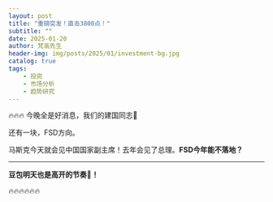 ```yaml
---
layout: post
title: "重磅突发！直击3800点！"
subtitle: ""
date: 2025-01-20
author: 梵高先生
header-img: img/posts/2025/01/investment-bg.jpg
catalog: true
tags:
    - 投资
    - 市场分析
    - 趋势研究
---
```


🔥🔥🔥
今晚全是好消息，我们的建国同志📢

还有一块，FSD方向。

马斯克今天就会见中国国家副主席！去年会见了总理。**FSD今年能不落地？**

****

**豆包明天也是高开的节奏🎵！**

🔥🔥🔥🔥🔥🔥